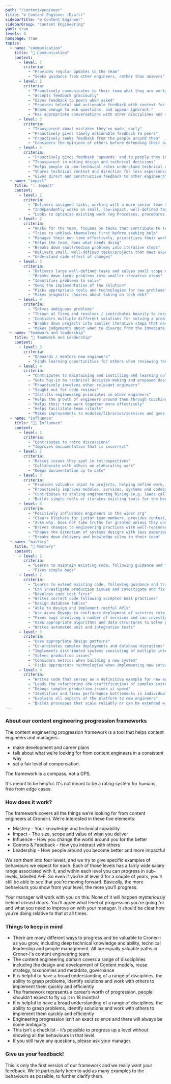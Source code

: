 ```yaml
---
path: "/content/engineer"
title: "⚙️ Content Engineer (Draft)"
sidebarTitle: "⚙️ Content Engineer"
sidebarGroup: "Content Engineering"
yaml: true
levels: 4
homepage: true
topics:
  - name: "communication"
    title: "💬 Communication"
    content:
      - level: 1
        criteria:
          - "Provides regular updates to the team"
          - "Seeks guidance from other engineers, rather than answers"
      - level: 2
        criteria:
          - "Proactively communicates to their team what they are working on, why, how it's going and what help they need"
          - "Accepts feedback graciously"
          - "Gives feedback to peers when asked"
          - "Provides helpful and actionable feedback with context for significant decisions"
          - "Brave enough to ask questions, and appear ignorant."
          - "Has appropriate conversations with other disciplines and stakeholders during a ticket lifecycle"
      - level: 3
        criteria:
          - "Transparent about mistakes they've made, early"
          - "Proactively gives timely actionable feedback to peers"
          - "Proactively seeks feedback from the people around them"
          - "Considers the opinions of others before defending their own"
      - level: 4
        criteria:
          - "Proactively gives feedback 'upwards' and to people they interact with who are not in their team"
          - "Transparent in making design and technical decisions"
          - "Helps people in non-technical roles understand technical constraints / trade-offs"
          - "Shares technical context and direction for less experienced engineers"
          - "Gives direct and constructive feedback to other engineers"
  - name: "impact"
    title: "💥 Impact"
    content:
      - level: 1
        criteria:
          - "Delivers assigned tasks, working with a more senior team member, and able to take feedback to improve their work"
          - "Independently works on small, low-impact, well-defined task"
          - "Looks to optimise existing work (eg Processes, procedures, products, etc)"
      - level: 2
        criteria:
          - "Works for the team, focuses on tasks that contribute to team goals"
          - "Tries to unblock themselves first before seeking help"
          - "Manages their own time effectively, prioritises their workload well, on time for meetings, aware when blocking others and unblocks"
          - "Helps the team, does what needs doing"
          - "Breaks down small/medium problems into iterative steps"
          - "Delivers small, well-defined tasks/projects that meet expected criteria"
          - "Understand side effect of changes"
      - level: 3
        criteria:
          - "Delivers large well-defined tasks and solves small scope not-well-defined problems"
          - "Breaks down large problems into smaller iterative steps"
          - "Identifies problems to solve"
          - "Owns the implementation of the solution"
          - "Picks appropriate tools and technologies for new problems"
          - "Makes pragmatic choices about taking on tech debt"
      - level: 4
        criteria:
          - "Solves ambiguous problems"
          - "Thrown at fires and resolves / contributes heavily to resolving them"
          - "Considers multiple different solutions for solving a problem"
          - "Breaks down projects into smaller iterative steps that each deliver value"
          - "Makes judgements about when to diverge from the immediate goal to achieve something else"
  - name: "teamwork and leadership"
    title: "🤝 Teamwork and Leadership"
    content:
      - level: 3
        criteria:
          - "Onboards / mentors new engineers"
          - "Finds learning opportunities for others when reviewing their code and follows it up"
      - level: 4
        criteria:
          - "Contributes to maintaining and instilling and learning culture in their team, helping new joiners"
          - "Gets buy-in on technical decision-making and proposed designs"
          - "Proactively involves other relevant engineers"
          - "Sought out for code reviews"
          - "Instills engineering principles in other engineers"
          - "Helps the growth of engineers around them through coaching and mentoring"
          - "Helps their tram work together more effectively"
          - "Helps facilitate team rituals"
          - "Makes improvements to modules/libraries/services and goes out of their way to help others learn from it"
  - name: "influence"
    title: "👩‍💻 Influence"
    content:
      - level: 1
        criteria:
          - "Contributes to retro discussions"
          - "Improves documentation that is incorrect"
      - level: 2
        criteria:
          - "Raises issues they spot in retrospectives"
          - "Collaborate with others on elaborating work"
          - "Keeps documentation up to date"
      - level: 3
        criteria:
          - "Provides valuable input to projects, helping define work, and minimum viable product"
          - "Proactively improves modules, services, systems and codebases they encounter, 'This doesn't make sense, I'm going to do something about it!'"
          - "Contributes to scaling engineering hiring (e.g. leads calls, does onsite interviews)"
          - "Builds simple tools or iterates existing tools for the benefit of all engineers"
      - level: 4
        criteria:
          - "Positively influences engineers in the wider org"
          - "Clears blockers for junior team members, provides context/guidance, or knows how to escalate"
          - "Asks why. Does not take truths for granted unless they understand exactly where they are coming from (especially with regards to regulation, compliance, etc)"
          - "Drives changes to engineering practices with well-reasoned arguments and a 'strong opinion, weakly held' mentality"
          - "Shapes the direction of systems designs with less experienced engineers"
          - "Breaks down delivery and knowledge silos in their team"
  - name: "mastery"
    title: "🧠 Mastery"
    content:
      - level: 1
        criteria:
          - "Learns to maintain existing code, following guidance and training materials"
          - "Fixes simple bugs"
      - level: 2
        criteria:
          - "Learns to extend existing code, following guidance and training materials"
          - "Can investigate production issues and investigate and fix simple bugs"
          - "Develops code test first"
          - "Writes correct code following accepted best practices"
          - "Design database tables"
          - "Able to design and implement restful APIs"
          - "Use Azure Devops to configure deployment of services into multiple environments"
          - "Fixes bugs involving a number of services and can investigate production issues"
          - "Uses appropriate algorithms and data structures to solve problems"
          - "Writes automated unit and integration tests"
      - level: 3
        criteria:
          - "Uses appropriate design patterns"
          - "Co-ordinates complex deployments and database migrations"
          - "Implements distributed systems consisting of multiple interacting services"
          - "Solves production issues"
          - "Considers metrics when building a new system"
          - "Picks appropriate technologies when implementing new services"
      - level: 4
        criteria:
          - "Writes code that serves as a definitive example for new engineers"
          - "Leads the refactoring (de-cruftification) of complex systems"
          - "Debugs complex production issues at speed"
          - "Identifies and fixes performance bottlenecks in individual services"
          - "Explains all aspects of the platform to new engineers"
          - "Builds processes that scale reliably or can be extended without intervention"
---
```

### About our content engineering progression frameworks
The content engineering progression framework is a tool that helps content engineers and managers:
- make development and career plans
- talk about what we’re looking for from content engineers in a consistent way
- set a fair level of compensation.

The framework is a compass, not a GPS.

It's meant to be helpful. It's not meant to be a rating system for humans, free from edge cases.

### How does it work?
The framework covers all the things we’re looking for from content engineers at Croner-i. We’re interested in these five elements:
- Mastery - Your knowledge and technical capability
- Impact - The size, scope and value of what you deliver
- Influence - How you change the world around you for the better
- Comms & Feedback - How you interact with others
- Leadership - How people around you become better and more impactful

We sort them into four levels, and we try to give specific examples of behaviours we expect for each. Each of those levels has a fairly wide salary range associated with it, and within each level you can progress in sub-levels, labelled A–E. So even if you’re at level 3 for a couple of years, you’ll still be able to see that you’re moving forward. Basically, the more behaviours you show from your level, the more you’ll progress.

Your manager will work with you on this. None of it will happen mysteriously behind closed doors. You’ll agree what level of progression you’re going for and what you need to improve on with your manager. It should be clear how you’re doing relative to that at all times.

### Things to keep in mind
- There are many different ways to progress and be valuable to Croner-i as you grow, including deep technical knowledge and ability, technical leadership and people management. All are equally valuable paths in Croner-i's content engineering team.
- The content engineering domain covers a range of disociplines including the design and development of Content models, reuse strategy, taxonomies and metadata, governance
- It is helpful to have a broad understanding of a range of disciplines, the ability to grasp problems, identify solutions and work with others to implement them quickly and efficiently
- The framework represents a career’s worth of progression, people shouldn’t expect to fly up it in 18 months!
- It is helpful to have a broad understanding of a range of disciplines, the ability to grasp problems, identify solutions and work with others to implement them quickly and efficiently
- Engineering progression isn’t an exact science and there will always be some ambiguity 
- This isn’t a checklist – it’s possible to progress up a level without showing all the behaviours in that level.
- If you still have any questions, please ask your manager.

### Give us your feedback!
This is only the first version of our framework and we really want your feedback.
We're particularly keen to add as many examples to the behaviours as possible, to further clarify them.
